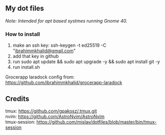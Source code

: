 
## My dot files

*Note: Intended for apt based systmes running Gnome 40.*

### How to install
1. make an ssh key: ssh-keygen -t ed25519 -C "ibrahimmkhalid@gmail.com"
2. add that key in github
3. run sudo apt update && sudo apt upgrade -y && sudo apt install git -y
4. run install.sh

Grocerapp laradock config from: https://github.com/ibrahimmkhalid/grocerapp-laradock

## Credits 
tmux: https://github.com/gpakosz/.tmux.git  
nvim: https://github.com/AstroNvim/AstroNvim  
tmux-session: https://github.com/mislav/dotfiles/blob/master/bin/tmux-session  
